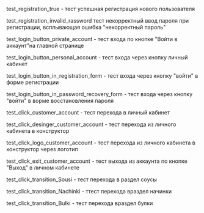 test_registration_true - тест успешная регистрация нового пользователя

test_registration_invalid_rassword  тест некорректный ввод пароля при регистрации, 
всплывающая ошибка "некорректный пароль"

test_login_button_private_account - тест входа по кнопке "Войти в аккаунт"на главной странице

test_login_button_personal_account - тест входа через кнопку личный кабинет

test_login_button_in_registration_form - тест входа через кнопку "войти" в форме регистрации

test_login_button_in_password_recovery_form - тест входа через кнопку "войти" в ворме восстановления пароля

test_click_customer_account - тест перехода в личный кабинет

test_click_desinger_customer_account - тест перехода из личного кабинета в конструктор

test_click_logo_customer_account - тест перехода из личного кабинета в конструктор через логотип

test_click_exit_customer_account - тест выхода из аккаунта по кнопке "Выход" в личном кабинете

test_click_transition_Sousi - тест перехода в раздел соусы

test_click_transition_Nachinki - ттест перехода враздел начинки

test_click_transition_Bulki - тест перехода враздел булки


